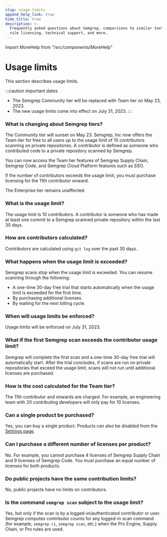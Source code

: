 ```yaml
---
slug: usage-limits
append_help_link: true
hide_title: true
description: >-
  Frequently asked questions about Semgrep, comparisons to similar tools,
  rule licensing, technical support, and more.
---
```


import MoreHelp from "/src/components/MoreHelp"

# Usage limits

This section describes usage limits.

:::caution important dates
* The Semgrep Community tier will be replaced with Team tier on May 23, 2023.
* The new usage limits come into effect on July 31, 2023.
:::

### What is changing about Semgrep tiers?

The Community tier will sunset on May 23. Semgrep, Inc now offers the Team tier for free to all users up to the usage limit of 10 contributors scanning on private repositories. A contributor is defined as someone who contributed code to a private repository scanned by Semgrep.

You can now access the Team tier features of Semgrep Supply Chain, Semgrep Code, and Semgrep Cloud Platform features such as SSO.

If the number of contributors exceeds the usage limit, you must purchase licensing for the 11th contributor onward.

The Enterprise tier remains unaffected.

### What is the usage limit?

The usage limit is 10 contributors. A contributor is someone who has made at least one commit to a Semgrep scanned private repository within the last 30 days.

### How are contributors calculated?

Contributors are calculated using `git log` over the past 30 days.

### What happens when the usage limit is exceeded?

Semgrep scans stop when the usage limit is exceeded. You can resume scanning through the following:

* A one-time 30-day free trial that starts automatically when the usage limit is exceeded for the first time.
* By purchasing additional licenses.
* By waiting for the next billing cycle.

### When will usage limits be enforced?

Usage limits will be enforced on July 31, 2023.

### What if the first Semgrep scan exceeds the contributor usage limit?

Semgrep will complete the first scan and a one-time 30-day free trial will automatically start. After the trial concludes, if scans are run on private repositories that exceed the usage limit, scans will not run until additional licenses are purchased.

### How is the cost calculated for the Team tier?

The 11th contributor and onwards are charged. For example, an engineering team with 20 contributing developers will only pay for 10 licenses.

### Can a single product be purchased?

Yes, you can buy a single product. Products can also be disabled from the [Settings page](https://semgrep.dev/orgs/-/settings).

### Can I purchase a different number of licenses per product?

No. For example, you cannot purchase 4 licenses of Semgrep Supply Chain and 9 licenses of Semgrep Code. You must purchase an equal number of licenses for both products.

### Do public projects have the same contribution limits?

No, public projects have no limits on contributors.

### Is the command `semgrep scan` subject to the usage limit?

Yes, but only if the scan is by a logged-in/authenticated contributor or user. Semgrep computes contributor counts for any logged-in scan command (for example, `semgrep ci`, `semgrep scan`, etc.) when the Pro Engine, Supply Chain, or Pro rules are used.
